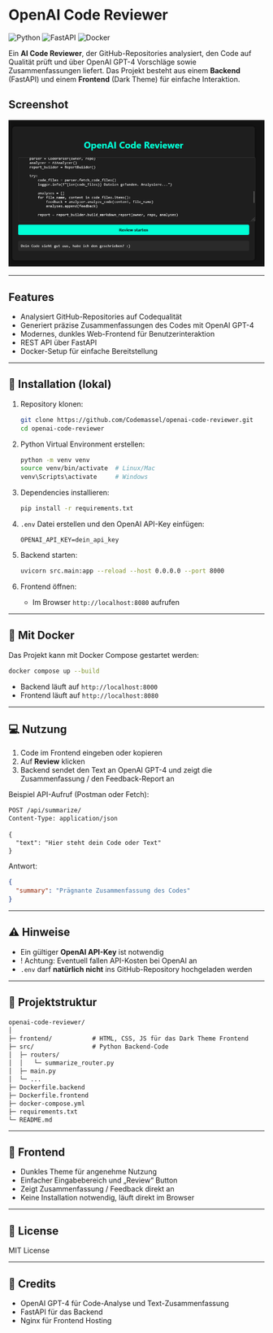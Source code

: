 # OpenAI Code Reviewer

![Python](https://img.shields.io/badge/python-3.11-blue) ![FastAPI](https://img.shields.io/badge/FastAPI-%5E0.100.0-green) ![Docker](https://img.shields.io/badge/Docker-ready-blue)

Ein **AI Code Reviewer**, der GitHub-Repositories analysiert, den Code auf Qualität prüft und über OpenAI GPT-4 Vorschläge sowie Zusammenfassungen liefert. Das Projekt besteht aus einem **Backend** (FastAPI) und einem **Frontend** (Dark Theme) für einfache Interaktion.

## Screenshot

![OpenAI Code Reviewer Frontend](openai-codereview-screen.png)

---

## Features

* Analysiert GitHub-Repositories auf Codequalität
* Generiert präzise Zusammenfassungen des Codes mit OpenAI GPT-4
* Modernes, dunkles Web-Frontend für Benutzerinteraktion
* REST API über FastAPI
* Docker-Setup für einfache Bereitstellung

---

## 🚀 Installation (lokal)

1. Repository klonen:

   ```bash
   git clone https://github.com/Codemassel/openai-code-reviewer.git
   cd openai-code-reviewer
   ```

2. Python Virtual Environment erstellen:

   ```bash
   python -m venv venv
   source venv/bin/activate  # Linux/Mac
   venv\Scripts\activate     # Windows
   ```

3. Dependencies installieren:

   ```bash
   pip install -r requirements.txt
   ```

4. `.env` Datei erstellen und den OpenAI API-Key einfügen:

   ```env
   OPENAI_API_KEY=dein_api_key
   ```

5. Backend starten:

   ```bash
   uvicorn src.main:app --reload --host 0.0.0.0 --port 8000
   ```

6. Frontend öffnen:

   * Im Browser `http://localhost:8080` aufrufen

---

## 🐳 Mit Docker

Das Projekt kann mit Docker Compose gestartet werden:

```bash
docker compose up --build
```

* Backend läuft auf `http://localhost:8000`
* Frontend läuft auf `http://localhost:8080`

---

## 💻 Nutzung

1. Code im Frontend eingeben oder kopieren
2. Auf **Review** klicken
3. Backend sendet den Text an OpenAI GPT-4 und zeigt die Zusammenfassung / den Feedback-Report an

Beispiel API-Aufruf (Postman oder Fetch):

```http
POST /api/summarize/
Content-Type: application/json

{
  "text": "Hier steht dein Code oder Text"
}
```

Antwort:

```json
{
  "summary": "Prägnante Zusammenfassung des Codes"
}
```

---

## ⚠ Hinweise

* Ein gültiger **OpenAI API-Key** ist notwendig
* ! Achtung: Eventuell fallen API-Kosten bei OpenAI an
* `.env` darf **natürlich nicht** ins GitHub-Repository hochgeladen werden

---

## 📂 Projektstruktur

```
openai-code-reviewer/
│
├─ frontend/           # HTML, CSS, JS für das Dark Theme Frontend
├─ src/                # Python Backend-Code
│  ├─ routers/
│  │   └─ summarize_router.py
│  ├─ main.py
│  └─ ...
├─ Dockerfile.backend
├─ Dockerfile.frontend
├─ docker-compose.yml
├─ requirements.txt
└─ README.md
```

---

## 🎨 Frontend

* Dunkles Theme für angenehme Nutzung
* Einfacher Eingabebereich und „Review“ Button
* Zeigt Zusammenfassung / Feedback direkt an
* Keine Installation notwendig, läuft direkt im Browser

---

## 📌 License

MIT License

---

## 🙏 Credits

* OpenAI GPT-4 für Code-Analyse und Text-Zusammenfassung
* FastAPI für das Backend
* Nginx für Frontend Hosting
